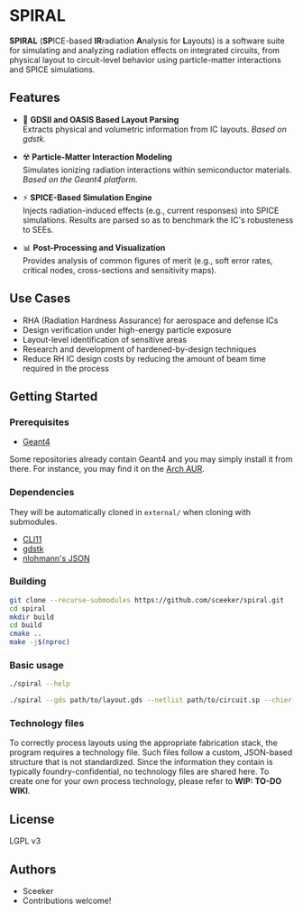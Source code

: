 # SPIRAL

**SPIRAL** (**SP**ICE-based **IR**radiation **A**nalysis for **L**ayouts) is a software suite for simulating and analyzing radiation effects on integrated circuits, from physical layout to circuit-level behavior using particle-matter interactions and SPICE simulations.

## Features

- 📐 **GDSII and OASIS Based Layout Parsing**  
  Extracts physical and volumetric information from IC layouts.
  *Based on gdstk.*

- ☢️ **Particle-Matter Interaction Modeling**  
  Simulates ionizing radiation interactions within semiconductor materials.
  *Based on the Geant4 platform.*

- ⚡ **SPICE-Based Simulation Engine**  
  Injects radiation-induced effects (e.g., current responses) into SPICE simulations.
  Results are parsed so as to benchmark the IC's robusteness to SEEs.

- 📊 **Post-Processing and Visualization**  
  Provides analysis of common figures of merit (e.g., soft error rates, critical nodes, cross-sections and sensitivity maps).

## Use Cases

- RHA (Radiation Hardness Assurance) for aerospace and defense ICs
- Design verification under high-energy particle exposure
- Layout-level identification of sensitive areas
- Research and development of hardened-by-design techniques
- Reduce RH IC design costs by reducing the amount of beam time required in the process

## Getting Started

### Prerequisites

- [Geant4](https://gitlab.cern.ch/geant4/geant4)

Some repositories already contain Geant4 and you may simply install it from there.
For instance, you may find it on the [Arch AUR](https://aur.archlinux.org/packages/geant4).

### Dependencies

They will be automatically cloned in `external/` when cloning with submodules.

- [CLI11](https://github.com/CLIUtils/CLI11.git)
- [gdstk](https://github.com/heitzmann/gdstk)
- [nlohmann's JSON](https://github.com/nlohmann/json.git)

### Building

```bash
git clone --recurse-submodules https://github.com/sceeker/spiral.git
cd spiral
mkdir build
cd build
cmake ..
make -j$(nproc)
```

### Basic usage

```bash
./spiral --help
```

```bash
./spiral --gds path/to/layout.gds --netlist path/to/circuit.sp --chier-dans-le-cul
```

### Technology files

To correctly process layouts using the appropriate fabrication stack, the program requires a technology file.
Such files follow a custom, JSON-based structure that is not standardized. Since the information they contain is typically foundry-confidential, no technology files are shared here.
To create one for your own process technology, please refer to **WIP: TO-DO WIKI**.

## License

LGPL v3

## Authors

- Sceeker
- Contributions welcome!